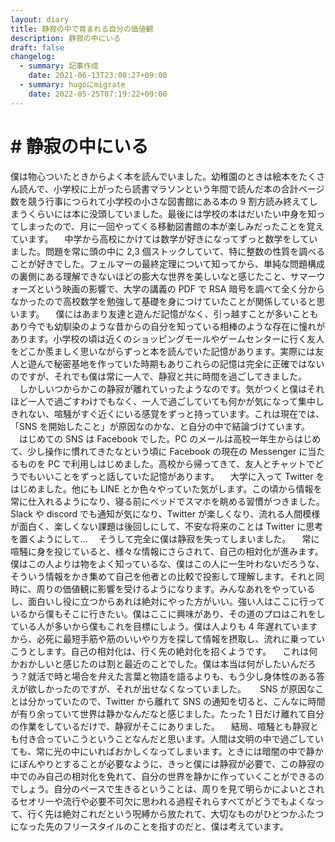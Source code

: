 ```yaml
---
layout: diary
title: 静寂の中で育まれる自分の価値観
description: 静寂の中にいる
draft: false
changelog:
  - summary: 記事作成
    date: 2021-06-13T23:08:27+09:00
  - summary: hugoにmigrate
    date: 2022-05-25T07:19:22+09:00
---
```


# # 静寂の中にいる

僕は物心ついたときからよく本を読んでいました。幼稚園のときは絵本をたくさん読んで、小学校に上がったら読書マラソンという年間で読んだ本の合計ページ数を競う行事につられて小学校の小さな図書館にある本の 9 割方読み終えてしまうくらいには本に没頭していました。最後には学校の本はだいたい中身を知ってしまったので、月に一回やってくる移動図書館の本が楽しみだったことを覚えています。
　中学から高校にかけては数学が好きになってずっと数学をしていました。問題を常に頭の中に 2,3 個ストックしていて、特に整数の性質を調べることが好きでした。フェルマーの最終定理について知ってから、単純な問題構成の裏側にある理解できないほどの膨大な世界を美しいなと感じたこと、サマーウォーズという映画の影響で、大学の講義の PDF で RSA 暗号を調べて全く分からなかったので高校数学を勉強して基礎を身につけていたことが関係していると思います。
　僕にはあまり友達と遊んだ記憶がなく、引っ越すことが多いこともあり今でも幼馴染のような昔からの自分を知っている相棒のような存在に憧れがあります。小学校の頃は近くのショッピングモールやゲームセンターに行く友人をどこか羨ましく思いながらずっと本を読んでいた記憶があります。実際には友人と遊んで秘密基地を作っていた時期もありこれらの記憶は完全に正確ではないのですが、それでも僕は常に一人で、静寂と共に時間を過ごしてきました。
　しかしいつからかこの静寂が離れていったようなのです。気がつくと僕はそれほど一人で過ごすわけでもなく、一人で過ごしていても何かが気になって集中しきれない、喧騒がすぐ近くにいる感覚をずっと持っています。これは現在では、「SNS を開始したこと」が原因なのかな、と自分の中で結論づけています。
　はじめての SNS は Facebook でした。PC のメールは高校一年生からはじめて、少し操作に慣れてきたなという頃に Facebook の現在の Messenger に当たるものを PC で利用しはじめました。高校から帰ってきて、友人とチャットでどうでもいいことをずっと話していた記憶があります。
　大学に入って Twitter をはじめました。他にも LINE とか色々やっていた気がします。この頃から情報を常に仕入れるようになり、寝る前にベッドでスマホを眺める習慣がつきました。Slack や discord でも通知が気になり、Twitter が楽しくなり、流れる人間模様が面白く、楽しくない課題は後回しにして、不安な将来のことは Twitter に思考を置くようにして...
　そうして完全に僕は静寂を失ってしまいました。
　常に喧騒に身を投じていると、様々な情報にさらされて、自己の相対化が進みます。僕はこの人よりは物をよく知っているな、僕はこの人に一生叶わないだろうな、そういう情報をかき集めて自己を他者との比較で投影して理解します。それと同時に、周りの価値観に影響を受けるようになります。みんなあれをやっているし、面白いし役に立つからあれは絶対にやった方がいい。強い人はここに行っているから僕もそこに行きたい。僕はここに興味があり、その道のプロはこれをしている人が多いから僕もこれを目標にしよう。僕は人よりも 4 年遅れていますから、必死に最短手筋や筋のいいやり方を探して情報を摂取し、流れに乗っていこうとします。自己の相対化は、行く先の絶対化を招くようです。
　これは何かおかしいと感じたのは割と最近のことでした。僕は本当は何がしたいんだろう？就活で時と場合を弁えた言葉と物語を語るよりも、もう少し身体性のある答えが欲しかったのですが、それが出せなくなっていました。
　 SNS が原因なことは分かっていたので、Twitter から離れて SNS の通知を切ると、こんなに時間が有り余っていて世界は静かなんだなと感じました。たった 1 日だけ離れて自分の作業をしているだけで、静寂がそこにありました。
　結局、喧騒とも静寂とも付き合っていこうということなんだと思います。人間は文明の中で過ごしていても、常に光の中にいればおかしくなってしまいます。ときには暗闇の中で静かにぼんやりとすることが必要なように、きっと僕には静寂が必要で、この静寂の中でのみ自己の相対化を免れて、自分の世界を静かに作っていくことができるのでしょう。自分のペースで生きるということは、周りを見て明らかによいとされるセオリーや流行や必要不可欠に思われる過程それらすべてがどうでもよくなって、行く先は絶対これだという呪縛から放たれて、大切なものがひとつかふたつになった先のフリースタイルのことを指すのだと、僕は考えています。
